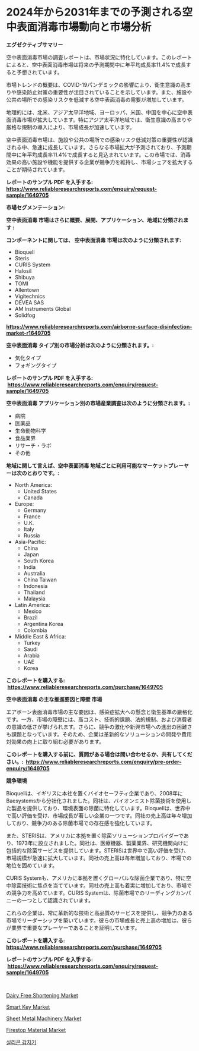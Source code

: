 <p><h1>2024年から2031年までの予測される空中表面消毒市場動向と市場分析</h1></p><p><strong>エグゼクティブサマリー</strong></p>
<p><p>空中表面消毒市場の調査レポートは、市場状況に特化しています。このレポートによると、空中表面消毒市場は将来の予測期間中に年平均成長率11.4%で成長すると予想されています。</p><p>市場トレンドの概要は、COVID-19パンデミックの影響により、衛生意識の高まりや感染防止対策の重要性が注目されていることを示しています。また、施設や公共の場所での感染リスクを低減する空中表面消毒の需要が増加しています。</p><p>地理的には、北米、アジア太平洋地域、ヨーロッパ、米国、中国を中心に空中表面消毒市場が拡大しています。特にアジア太平洋地域では、衛生意識の高まりや厳格な規制の導入により、市場成長が加速しています。</p><p>空中表面消毒市場は、施設や公共の場所での感染リスク低減対策の重要性が認識される中、急速に成長しています。さらなる市場拡大が予測されており、予測期間中に年平均成長率11.4%で成長すると見込まれています。この市場では、消毒効果の高い施設や機能を提供する企業が競争力を維持し、市場シェアを拡大することが期待されています。</p></p>
<p><strong>レポートのサンプル PDF を入手する: <a href="https://www.reliableresearchreports.com/enquiry/request-sample/1649705">https://www.reliableresearchreports.com/enquiry/request-sample/1649705</a></strong></p>
<p><strong>市場セグメンテーション:</strong></p>
<p><strong> 空中表面消毒 市場はさらに概要、展開、アプリケーション、地域に分類されます :</strong></p>
<p><strong>コンポーネントに関しては、 空中表面消毒 市場は次のように分類されます: &nbsp;</strong></p>
<p><ul><li>Bioquell</li><li>Steris</li><li>CURIS System</li><li>Halosil</li><li>Shibuya</li><li>TOMI</li><li>Allentown</li><li>Vigitechnics</li><li>DEVEA SAS</li><li>AM Instruments Global</li><li>Solidfog</li></ul></p>
<p><strong><a href="https://www.reliableresearchreports.com/airborne-surface-disinfection-market-r1649705">https://www.reliableresearchreports.com/airborne-surface-disinfection-market-r1649705</a></strong></p>
<p><strong> 空中表面消毒 タイプ別の市場分析は次のように分類されます。:</strong></p>
<p><ul><li>気化タイプ</li><li>フォギングタイプ</li></ul></p>
<p><strong>レポートのサンプル PDF を入手する: &nbsp;<a href="https://www.reliableresearchreports.com/enquiry/request-sample/1649705">https://www.reliableresearchreports.com/enquiry/request-sample/1649705</a></strong></p>
<p><strong> 空中表面消毒 アプリケーション別の市場産業調査は次のように分類されます。:</strong></p>
<p><ul><li>病院</li><li>医薬品</li><li>生命動物科学</li><li>食品業界</li><li>リサーチ・ラボ</li><li>その他</li></ul></p>
<p><strong>地域に関して言えば、空中表面消毒 地域ごとに利用可能なマーケットプレーヤーは次のとおりです。:</strong></p>
<p><ul>
    <li>
        North America:
        <ul>
            <li>United States</li>
            <li>Canada</li>
        </ul>
    </li>
    <li>
        Europe:
        <ul>
            <li>Germany</li>
            <li>France</li>
            <li>U.K.</li>
            <li>Italy</li>
            <li>Russia</li>
        </ul>
    </li>
    <li>
        Asia-Pacific:
        <ul>
            <li>China</li>
            <li>Japan</li>
            <li>South Korea</li>
            <li>India</li>
            <li>Australia</li>
            <li>China Taiwan</li>
            <li>Indonesia</li>
            <li>Thailand</li>
            <li>Malaysia</li>
        </ul>
    </li>
    <li>
        Latin America:
        <ul>
            <li>Mexico</li>
            <li>Brazil</li>
            <li>Argentina Korea</li>
            <li>Colombia</li>
        </ul>
    </li>
    <li>
        Middle East & Africa:
        <ul>
            <li>Turkey</li>
            <li>Saudi</li>
            <li>Arabia</li>
            <li>UAE</li>
            <li>Korea</li>
        </ul>
    </li>
    </ul></p>
<p><strong>このレポートを購入する: &nbsp;<a href="https://www.reliableresearchreports.com/purchase/1649705">https://www.reliableresearchreports.com/purchase/1649705</a></strong></p>
<p><strong>空中表面消毒 の主な推進要因と障壁 市場</strong></p>
<p><p>エアボーン表面消毒市場の主な要因は、感染症拡大への懸念と衛生基準の厳格化です。一方、市場の障壁には、高コスト、技術的課題、法的規制、および消費者の意識の低さが挙げられます。さらに、競争の激化や新興市場への進出の困難さも課題となっています。そのため、企業は革新的なソリューションの開発や費用対効果の向上に取り組む必要があります。</p></p>
<p><strong>このレポートを購入する前に、質問がある場合は問い合わせるか、共有してください。:&nbsp; <a href="https://www.reliableresearchreports.com/enquiry/pre-order-enquiry/1649705">https://www.reliableresearchreports.com/enquiry/pre-order-enquiry/1649705</a></strong></p>
<p><strong>競争環境</strong></p>
<p><p>Bioquellは、イギリスに本社を置くバイオセーフティ企業であり、2008年にBaesystemsから分社化されました。同社は、バイオンミスト除菌技術を使用した製品を提供しており、環境表面の除菌に特化しています。Bioquellは、世界中で高い評価を受け、市場成長が著しい企業の一つです。同社の売上高は年々増加しており、競争力のある除菌市場での存在感を強化しています。</p><p>また、STERISは、アメリカに本拠を置く除菌ソリューションプロバイダーであり、1973年に設立されました。同社は、医療機器、製薬業界、研究機関向けに包括的な除菌サービスを提供しています。STERISは世界中で高い評価を受け、市場規模が急速に拡大しています。同社の売上高は毎年増加しており、市場での地位を固めています。</p><p>CURIS Systemも、アメリカに本拠を置くグローバルな除菌企業であり、特に空中除菌技術に焦点を当てています。同社の売上高も着実に増加しており、市場での競争力を高めています。CURIS Systemは、除菌市場でのリーディングカンパニーの一つとして認識されています。</p><p>これらの企業は、常に革新的な技術と高品質のサービスを提供し、競争力のある市場でリーダーシップを築いています。彼らの市場成長と売上高の増加は、彼らが業界で重要なプレーヤーであることを証明しています。</p></p>
<p><strong>このレポートを購入する: &nbsp; <a href="https://www.reliableresearchreports.com/purchase/1649705">https://www.reliableresearchreports.com/purchase/1649705</a></strong></p>
<p><strong>レポートのサンプル PDF を入手する: &nbsp;<a href="https://www.reliableresearchreports.com/enquiry/request-sample/1649705">https://www.reliableresearchreports.com/enquiry/request-sample/1649705</a></strong><strong></strong></p>
<p>&nbsp;</p>
<p><p><a href="https://simplistic-meeting-7ee.notion.site/Decoding-Dairy-Free-Shortening-Market-Metrics-Market-Share-Trends-and-Growth-Patterns-f61faf5da76a4db0ad19d91f9524b388">Dairy Free Shortening Market</a></p><p><a href="https://github.com/angelajermaine/Market-Research-Report-List-2/blob/main/smart-key-market.md">Smart Key Market</a></p><p><a href="https://view.publitas.com/reportprime-1/sheet-metal-machinery-market-trends-and-market-analysis-forecasted-for-period-2024-2031/">Sheet Metal Machinery Market</a></p><p><a href="https://issuu.com/reportprime-2/docs/firestop-material-market-size-2030.pptx">Firestop Material Market</a></p><p><a href="https://github.com/vsr06p4p49/Market-Research-Report-List-1/blob/main/926291726303.md">실리콘 감지기</a></p></p>